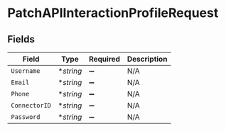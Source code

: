 # PatchAPIInteractionProfileRequest


## Fields

| Field              | Type               | Required           | Description        |
| ------------------ | ------------------ | ------------------ | ------------------ |
| `Username`         | **string*          | :heavy_minus_sign: | N/A                |
| `Email`            | **string*          | :heavy_minus_sign: | N/A                |
| `Phone`            | **string*          | :heavy_minus_sign: | N/A                |
| `ConnectorID`      | **string*          | :heavy_minus_sign: | N/A                |
| `Password`         | **string*          | :heavy_minus_sign: | N/A                |